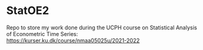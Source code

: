 # StatOE2
Repo to store my work done during the UCPH course on Statistical Analysis of Econometric Time Series: https://kurser.ku.dk/course/nmaa05025u/2021-2022
